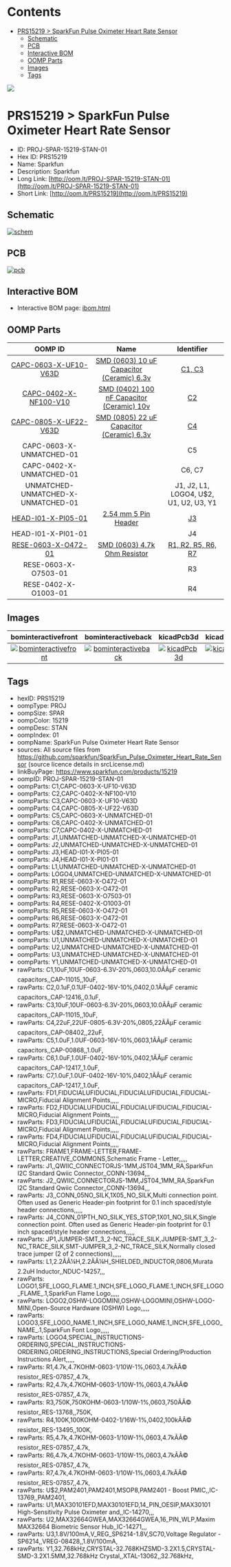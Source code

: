 



Contents
========

* [PRS15219 > SparkFun Pulse Oximeter Heart Rate Sensor](#prs15219--sparkfun-pulse-oximeter-heart-rate-sensor)
	* [Schematic](#schematic)
	* [PCB](#pcb)
	* [Interactive BOM](#interactive-bom)
	* [OOMP Parts](#oomp-parts)
	* [Images](#images)
	* [Tags](#tags)
  
![][im]
# PRS15219 > SparkFun Pulse Oximeter Heart Rate Sensor

- ID: PROJ-SPAR-15219-STAN-01
- Hex ID: PRS15219
- Name: Sparkfun
- Description: Sparkfun
- Long Link: [http://oom.lt/PROJ-SPAR-15219-STAN-01](http://oom.lt/PROJ-SPAR-15219-STAN-01)
- Short Link: [http://oom.lt/PRS15219](http://oom.lt/PRS15219)

## Schematic
  
[![schem](eagleSchemImage.png)](eagleSchemImage.png)
## PCB
  
[![pcb](eagleImage.png)](eagleImage.png)
## Interactive BOM

- Interactive BOM page: [ibom.html](https://htmlpreview.github.io/?https://github.com/oomlout/oomlout_OOMP_projects/blob/main/PROJ-SPAR-15219-STAN-01/kicad/bom/ibom.html)

## OOMP Parts
  

|OOMP ID|Name|Identifier|
| :---: | :---: | :---: |
|[CAPC-0603-X-UF10-V63D](https://github.com/oomlout/oomlout_OOMP_parts/tree/main/CAPC-0603-X-UF10-V63D/)|[SMD (0603) 10 uF Capacitor (Ceramic) 6.3v](https://github.com/oomlout/oomlout_OOMP_parts/tree/main/CAPC-0603-X-UF10-V63D/)|[C1, C3](https://github.com/oomlout/oomlout_OOMP_parts/tree/main/CAPC-0603-X-UF10-V63D/)|
|[CAPC-0402-X-NF100-V10](https://github.com/oomlout/oomlout_OOMP_parts/tree/main/CAPC-0402-X-NF100-V10/)|[SMD (0402) 100 nF Capacitor (Ceramic) 10v](https://github.com/oomlout/oomlout_OOMP_parts/tree/main/CAPC-0402-X-NF100-V10/)|[C2](https://github.com/oomlout/oomlout_OOMP_parts/tree/main/CAPC-0402-X-NF100-V10/)|
|[CAPC-0805-X-UF22-V63D](https://github.com/oomlout/oomlout_OOMP_parts/tree/main/CAPC-0805-X-UF22-V63D/)|[SMD (0805) 22 uF Capacitor (Ceramic) 6.3v](https://github.com/oomlout/oomlout_OOMP_parts/tree/main/CAPC-0805-X-UF22-V63D/)|[C4](https://github.com/oomlout/oomlout_OOMP_parts/tree/main/CAPC-0805-X-UF22-V63D/)|
|CAPC-0603-X-UNMATCHED-01||C5|
|CAPC-0402-X-UNMATCHED-01||C6, C7|
|UNMATCHED-UNMATCHED-X-UNMATCHED-01||J1, J2, L1, LOGO4, U$2, U1, U2, U3, Y1|
|[HEAD-I01-X-PI05-01](https://github.com/oomlout/oomlout_OOMP_parts/tree/main/HEAD-I01-X-PI05-01/)|[2.54 mm 5 Pin Header](https://github.com/oomlout/oomlout_OOMP_parts/tree/main/HEAD-I01-X-PI05-01/)|[J3](https://github.com/oomlout/oomlout_OOMP_parts/tree/main/HEAD-I01-X-PI05-01/)|
|HEAD-I01-X-PI01-01||J4|
|[RESE-0603-X-O472-01](https://github.com/oomlout/oomlout_OOMP_parts/tree/main/RESE-0603-X-O472-01/)|[SMD (0603) 4.7k Ohm Resistor](https://github.com/oomlout/oomlout_OOMP_parts/tree/main/RESE-0603-X-O472-01/)|[R1, R2, R5, R6, R7](https://github.com/oomlout/oomlout_OOMP_parts/tree/main/RESE-0603-X-O472-01/)|
|RESE-0603-X-O7503-01||R3|
|RESE-0402-X-O1003-01||R4|

## Images
  
  

|bominteractivefront|bominteractiveback|kicadPcb3d|kicadPcb3dFront|kicadPcb3dBack|eagleImage|eagleSchemImage|pcbdraw|pcbdrawback|
| :---: | :---: | :---: | :---: | :---: | :---: | :---: | :---: | :---: |
|[![bominteractivefront](bomFront_140.png)](bomFront.png)|[![bominteractiveback](bomBack_140.png)](bomBack.png)|[![kicadPcb3d](kicadPcb3d_140.png)](kicadPcb3d.png)|[![kicadPcb3dFront](kicadPcb3dFront_140.png)](kicadPcb3dFront.png)|[![kicadPcb3dBack](kicadPcb3dBack_140.png)](kicadPcb3dBack.png)|[![eagleImage](eagleImage_140.png)](eagleImage.png)|[![eagleSchemImage](eagleSchemImage_140.png)](eagleSchemImage.png)|[![pcbdraw](pcbdraw_140.png)](pcbdraw.png)|[![pcbdrawback](pcbdrawBack_140.png)](pcbdrawBack.png)|

## Tags

- hexID: PRS15219
- oompType: PROJ
- oompSize: SPAR
- oompColor: 15219
- oompDesc: STAN
- oompIndex: 01
- oompName: SparkFun Pulse Oximeter Heart Rate Sensor
- sources: All source files from https://github.com/sparkfun/SparkFun_Pulse_Oximeter_Heart_Rate_Sensor (source licence details in srcLicense.md)
- linkBuyPage: https://www.sparkfun.com/products/15219
- oompID: PROJ-SPAR-15219-STAN-01
- oompParts: C1,CAPC-0603-X-UF10-V63D
- oompParts: C2,CAPC-0402-X-NF100-V10
- oompParts: C3,CAPC-0603-X-UF10-V63D
- oompParts: C4,CAPC-0805-X-UF22-V63D
- oompParts: C5,CAPC-0603-X-UNMATCHED-01
- oompParts: C6,CAPC-0402-X-UNMATCHED-01
- oompParts: C7,CAPC-0402-X-UNMATCHED-01
- oompParts: J1,UNMATCHED-UNMATCHED-X-UNMATCHED-01
- oompParts: J2,UNMATCHED-UNMATCHED-X-UNMATCHED-01
- oompParts: J3,HEAD-I01-X-PI05-01
- oompParts: J4,HEAD-I01-X-PI01-01
- oompParts: L1,UNMATCHED-UNMATCHED-X-UNMATCHED-01
- oompParts: LOGO4,UNMATCHED-UNMATCHED-X-UNMATCHED-01
- oompParts: R1,RESE-0603-X-O472-01
- oompParts: R2,RESE-0603-X-O472-01
- oompParts: R3,RESE-0603-X-O7503-01
- oompParts: R4,RESE-0402-X-O1003-01
- oompParts: R5,RESE-0603-X-O472-01
- oompParts: R6,RESE-0603-X-O472-01
- oompParts: R7,RESE-0603-X-O472-01
- oompParts: U$2,UNMATCHED-UNMATCHED-X-UNMATCHED-01
- oompParts: U1,UNMATCHED-UNMATCHED-X-UNMATCHED-01
- oompParts: U2,UNMATCHED-UNMATCHED-X-UNMATCHED-01
- oompParts: U3,UNMATCHED-UNMATCHED-X-UNMATCHED-01
- oompParts: Y1,UNMATCHED-UNMATCHED-X-UNMATCHED-01
- rawParts: C1,10uF,10UF-0603-6.3V-20%,0603,10.0ÃÂµF ceramic capacitors,,CAP-11015,,10uF,
- rawParts: C2,0.1uF,0.1UF-0402-16V-10%,0402,0.1ÃÂµF ceramic capacitors,,CAP-12416,,0.1uF,
- rawParts: C3,10uF,10UF-0603-6.3V-20%,0603,10.0ÃÂµF ceramic capacitors,,CAP-11015,,10uF,
- rawParts: C4,22uF,22UF-0805-6.3V-20%,0805,22ÃÂµF ceramic capacitors,,CAP-08402,,22uF,
- rawParts: C5,1.0uF,1.0UF-0603-16V-10%,0603,1ÃÂµF ceramic capacitors,,CAP-00868,,1.0uF,
- rawParts: C6,1.0uF,1.0UF-0402-16V-10%,0402,1ÃÂµF ceramic capacitors,,CAP-12417,,1.0uF,
- rawParts: C7,1.0uF,1.0UF-0402-16V-10%,0402,1ÃÂµF ceramic capacitors,,CAP-12417,,1.0uF,
- rawParts: FD1,FIDUCIALUFIDUCIAL,FIDUCIALUFIDUCIAL,FIDUCIAL-MICRO,Fiducial Alignment Points,,,,,
- rawParts: FD2,FIDUCIALUFIDUCIAL,FIDUCIALUFIDUCIAL,FIDUCIAL-MICRO,Fiducial Alignment Points,,,,,
- rawParts: FD3,FIDUCIALUFIDUCIAL,FIDUCIALUFIDUCIAL,FIDUCIAL-MICRO,Fiducial Alignment Points,,,,,
- rawParts: FD4,FIDUCIALUFIDUCIAL,FIDUCIALUFIDUCIAL,FIDUCIAL-MICRO,Fiducial Alignment Points,,,,,
- rawParts: FRAME1,FRAME-LETTER,FRAME-LETTER,CREATIVE_COMMONS,Schematic Frame - Letter,,,,,
- rawParts: J1,,QWIIC_CONNECTORJS-1MM,JST04_1MM_RA,SparkFun I2C Standard Qwiic Connector,,CONN-13694,,,
- rawParts: J2,,QWIIC_CONNECTORJS-1MM,JST04_1MM_RA,SparkFun I2C Standard Qwiic Connector,,CONN-13694,,,
- rawParts: J3,,CONN_05NO_SILK,1X05_NO_SILK,Multi connection point. Often used as Generic Header-pin footprint for 0.1 inch spaced/style header connections,,,,,
- rawParts: J4,,CONN_01PTH_NO_SILK_YES_STOP,1X01_NO_SILK,Single connection point. Often used as Generic Header-pin footprint for 0.1 inch spaced/style header connections,,,,,
- rawParts: JP1,JUMPER-SMT_3_2-NC_TRACE_SILK,JUMPER-SMT_3_2-NC_TRACE_SILK,SMT-JUMPER_3_2-NC_TRACE_SILK,Normally closed trace jumper (2 of 2 connections),,,,,
- rawParts: L1,2.2ÃÂ¼H,2.2ÃÂ¼H_SHIELDED_INDUCTOR,0806,Murata 2.2uH Inductor,,NDUC-14257,,,
- rawParts: LOGO1,SFE_LOGO_FLAME.1_INCH,SFE_LOGO_FLAME.1_INCH,SFE_LOGO_FLAME_.1,SparkFun Flame Logo,,,,,
- rawParts: LOGO2,OSHW-LOGOMINI,OSHW-LOGOMINI,OSHW-LOGO-MINI,Open-Source Hardware (OSHW) Logo,,,,,
- rawParts: LOGO3,SFE_LOGO_NAME.1_INCH,SFE_LOGO_NAME.1_INCH,SFE_LOGO_NAME_.1,SparkFun Font Logo,,,,,
- rawParts: LOGO4,SPECIAL_INSTRUCTIONS-ORDERING,SPECIAL_INSTRUCTIONS-ORDERING,ORDERING_INSTRUCTIONS,Special Ordering/Production Instructions Alert,,,,,
- rawParts: R1,4.7k,4.7KOHM-0603-1/10W-1%,0603,4.7kÃÂ© resistor,,RES-07857,,4.7k,
- rawParts: R2,4.7k,4.7KOHM-0603-1/10W-1%,0603,4.7kÃÂ© resistor,,RES-07857,,4.7k,
- rawParts: R3,750K,750KOHM-0603-1/10W-1%,0603,750ÃÂ© resistor,,RES-13768,,750K,
- rawParts: R4,100K,100KOHM-0402-1/16W-1%,0402,100kÃÂ© resistor,,RES-13495,,100K,
- rawParts: R5,4.7k,4.7KOHM-0603-1/10W-1%,0603,4.7kÃÂ© resistor,,RES-07857,,4.7k,
- rawParts: R6,4.7k,4.7KOHM-0603-1/10W-1%,0603,4.7kÃÂ© resistor,,RES-07857,,4.7k,
- rawParts: R7,4.7k,4.7KOHM-0603-1/10W-1%,0603,4.7kÃÂ© resistor,,RES-07857,,4.7k,
- rawParts: U$2,PAM2401,PAM2401,MSOP8,PAM2401 - Boost PMIC,,IC-13769,,PAM2401,
- rawParts: U1,MAX30101EFD,MAX30101EFD,14_PIN_OESIP,MAX30101 High-Sensitivity Pulse Oximeter and,,IC-14270,,,
- rawParts: U2,MAX32664GWEA,MAX32664GWEA,16_PIN_WLP,Maxim MAX32664 Biometric Sensor Hub,,IC-14271,,,
- rawParts: U3,1.8V/100mA,V_REG_SP6214-1.8V,SC70,Voltage Regulator - SP6214,,VREG-08428,,1.8V/100mA,
- rawParts: Y1,32.768kHz,CRYSTAL-32.768KHZSMD-3.2X1.5,CRYSTAL-SMD-3.2X1.5MM,32.768kHz Crystal,,XTAL-13062,,32.768kHz,



[im]: kicadPcb3d_450.png
